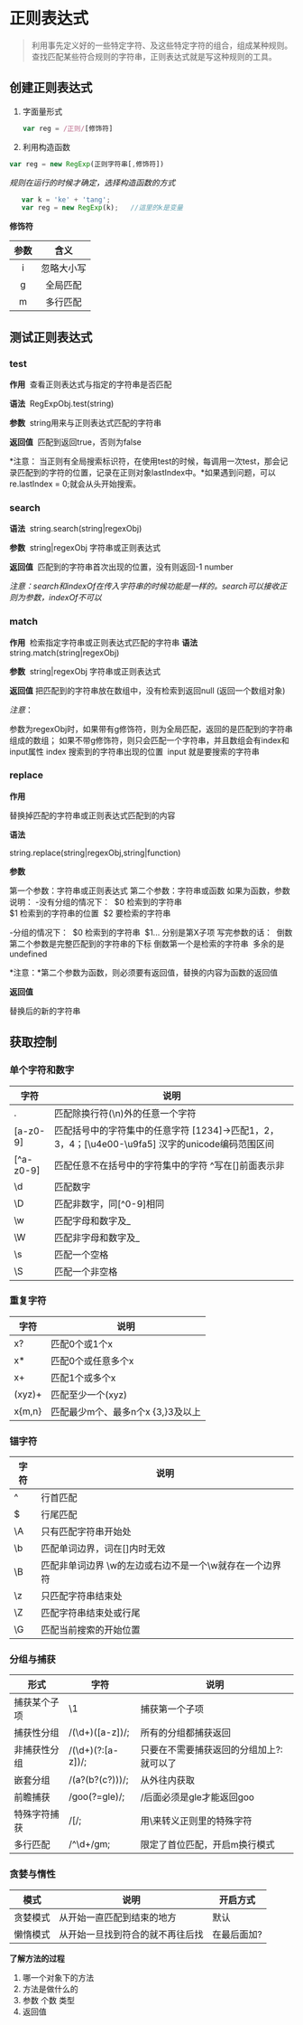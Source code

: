 # 正则表达式

> 利用事先定义好的一些特定字符、及这些特定字符的组合，组成某种规则。查找匹配某些符合规则的字符串，正则表达式就是写这种规则的工具。

## 创建正则表达式

1. 字面量形式

   ```javascript
   var reg = /正则/[修饰符]
   ```

2. 利用构造函数

  ```javascript
  var reg = new RegExp(正则字符串[,修饰符])
  ```

   *规则在运行的时候才确定，选择构造函数的方式*

  ```javascript
     var k = 'ke' + 'tang';
     var reg = new RegExp(k);	//這里的k是变量
  ```

**修饰符**

|  参数  |  含义   |
| :--: | :---: |
|  i   | 忽略大小写 |
|  g   | 全局匹配  |
|  m   | 多行匹配  |



## 测试正则表达式

### test

**作用**
​    查看正则表达式与指定的字符串是否匹配

**语法**
​    RegExpObj.test(string)

**参数**
​    string用来与正则表达式匹配的字符串

**返回值**
​    匹配到返回true，否则为false

*注意： 当正则有全局搜索标识符，在使用test的时候，每调用一次test，那会记录匹配到的字符的位置，记录在正则对象lastIndex中。*如果遇到问题，可以re.lastIndex = 0;就会从头开始搜索。

### search

**语法**
​    string.search(string|regexObj)

**参数**
​    string|regexObj 字符串或正则表达式

**返回值**
​    匹配到的字符串首次出现的位置，没有则返回-1 number

*注意：search和indexOf在传入字符串的时候功能是一样的。search可以接收正则为参数，indexOf不可以*

### match

**作用**
​    检索指定字符串或正则表达式匹配的字符串
**语法**
​    string.match(string|regexObj)

**参数**
​    string|regexObj 字符串或正则表达式

**返回值**
​    把匹配到的字符串放在数组中，没有检索到返回null (返回一个数组对象)

*注意*：

参数为regexObj时，如果带有g修饰符，则为全局匹配，返回的是匹配到的字符串组成的数组；
如果不带g修饰符，则只会匹配一个字符串，并且数组会有index和input属性
​    index 搜索到的字符串出现的位置
​    input 就是要搜索的字符串

### replace

**作用**

替换掉匹配的字符串或正则表达式匹配到的内容

**语法**

string.replace(string|regexObj,string|function)

**参数**

第一个参数：字符串或正则表达式
第二个参数：字符串或函数
如果为函数，参数说明：
   -没有分组的情况下：
​	$0 检索到的字符串  
​	$1 检索到的字符串的位置
​	$2 要检索的字符串

   -分组的情况下：
​	$0 检索到的字符串
​	$1... 分别是第X子项
​	写完参数的话：
​	倒数第二个参数是完整匹配到的字符串的下标
​	倒数第一个是检索的字符串
​	多余的是undefined

*注意：*第二个参数为函数，则必须要有返回值，替换的内容为函数的返回值

**返回值**

替换后的新的字符串

## 获取控制

### 单个字符和数字

| 字符         | 说明                                       |
| ---------- | ---------------------------------------- |
| .          | 匹配除换行符(\n)外的任意一个字符                       |
| [a-z0-9]   | 匹配括号中的字符集中的任意字符 [1234]->匹配1，2，3，4；[\u4e00-\u9fa5] 汉字的unicode编码范围区间 |
| \[^a-z0-9] | 匹配任意不在括号中的字符集中的字符 ^写在[]前面表示非             |
| \d         | 匹配数字                                     |
| \D         | 匹配非数字，同\[^0-9]相同                         |
| \w         | 匹配字母和数字及_                                |
| \W         | 匹配非字母和数字及_                               |
| \s         | 匹配一个空格                                   |
| \S         | 匹配一个非空格                                  |



### 重复字符

| 字符     | 说明                    |
| ------ | --------------------- |
| x?     | 匹配0个或1个x              |
| x*     | 匹配0个或任意多个x            |
| x+     | 匹配1个或多个x              |
| (xyz)+ | 匹配至少一个(xyz)           |
| x{m,n} | 匹配最少m个、最多n个x {3,}3及以上 |



### 锚字符

| 字符   | 说明                             |
| ---- | ------------------------------ |
| ^    | 行首匹配                           |
| $    | 行尾匹配                           |
| \A   | 只有匹配字符串开始处                     |
| \b   | 匹配单词边界，词在[]内时无效                |
| \B   | 匹配非单词边界 \w的左边或右边不是一个\w就存在一个边界符 |
| \z   | 只匹配字符串结束处                      |
| \Z   | 匹配字符串结束处或行尾                    |
| \G   | 匹配当前搜索的开始位置                    |



### 分组与捕获

| 形式     | 字符                | 说明                    |
| ------ | ----------------- | --------------------- |
| 捕获某个子项 | \1                | 捕获第一个子项               |
| 捕获性分组  | /(\d+)([a-z])/;   | 所有的分组都捕获返回            |
| 非捕获性分组 | /(\d+)(?:[a-z])/; | 只要在不需要捕获返回的分组加上?:就可以了 |
| 嵌套分组   | /(a?(b?(c?)))/;   | 从外往内获取                |
| 前瞻捕获   | /goo(?=gle)/;     | /后面必须是gle才能返回goo      |
| 特殊字符捕获 | /\[/;             | 用\来转义正则里的特殊字符         |
| 多行匹配   | /^\d+/gm;         | 限定了首位匹配，开启m换行模式       |



### 贪婪与惰性

| 模式   | 说明               | 开启方式   |
| ---- | ---------------- | ------ |
| 贪婪模式 | 从开始一直匹配到结束的地方    | 默认     |
| 懒惰模式 | 从开始一旦找到符合的就不再往后找 | 在最后面加? |












**了解方法的过程**

1. 哪一个对象下的方法
2. 方法是做什么的
3. 参数
   个数
   类型
4. 返回值
